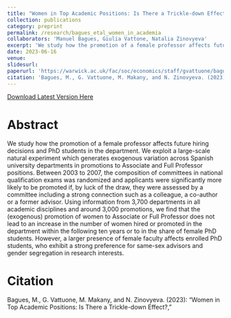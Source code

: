 ```yaml
---
title: "Women in Top Academic Positions: Is There a Trickle-down Effect?"
collection: publications
category: preprint
permalink: /research/bagues_etal_women_in_academia
collaborators: 'Manuel Bagues, Giulia Vattone, Natalia Zinovyeva'
excerpt: 'We study how the promotion of a female professor affects future hiring decisions and PhD students in the department.'
date: 2023-06-16
venue: 
slidesurl: 
paperurl: 'https://warwick.ac.uk/fac/soc/economics/staff/gvattuone/bagues_et_al_2023.pdf'
citation: 'Bagues, M., G. Vattuone, M. Makany, and N. Zinovyeva. (2023): “Women in Top Academic Positions: Is There a Trickle-down Effect?,”'
---
```


[Download Latest Version Here](https://warwick.ac.uk/fac/soc/economics/staff/gvattuone/bagues_et_al_2023.pdf)

# Abstract

We study how the promotion of a female professor affects future hiring decisions and PhD students in the department. We exploit a large-scale natural experiment which generates exogenous variation across Spanish university departments in promotions to Associate and Full Professor positions. Between 2003 to 2007, the composition of committees in national qualification exams was randomized and applicants were significantly more likely to be promoted if, by luck of the draw, they were assessed by a committee including a strong connection such as a colleague, a co-author or a former advisor. Using information from 3,700 departments in all academic disciplines and around 3,000 promotions, we find that the (exogenous) promotion of women to Associate or Full Professor does not lead to an increase in the number of women hired or promoted in the department within the following ten years or to in the share of female PhD students. However, a larger presence of female faculty affects enrolled PhD students, who exhibit a strong preference for same-sex advisors and gender segregation in research interests.

# Citation 

Bagues, M., G. Vattuone, M. Makany, and N. Zinovyeva. (2023): “Women in Top Academic Positions: Is There a Trickle-down Effect?,”
